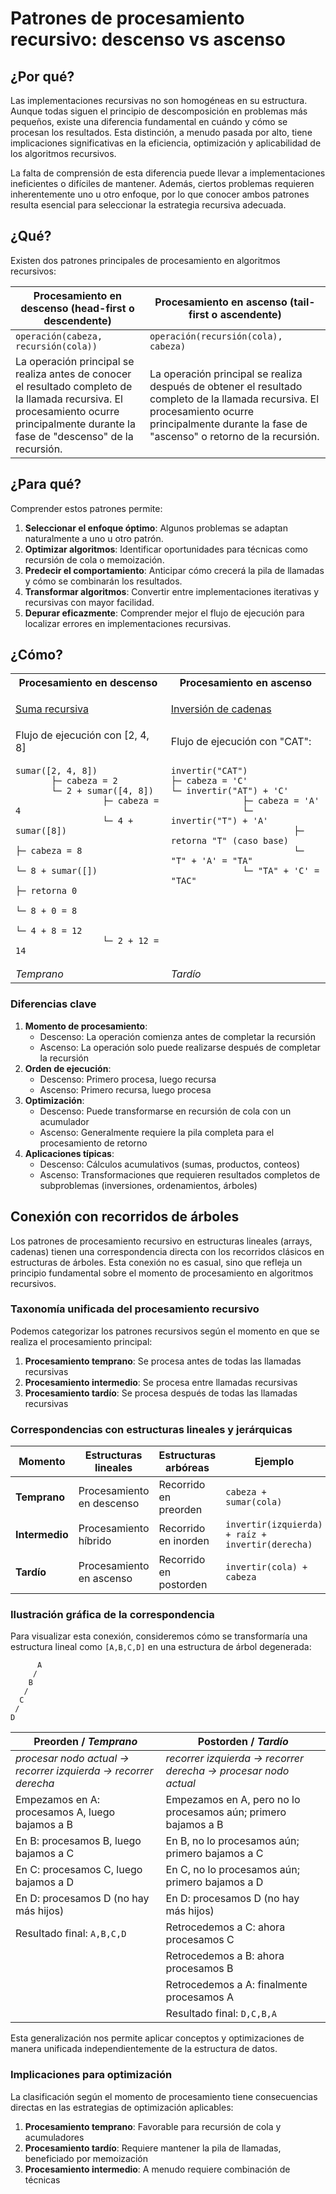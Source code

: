 # Patrones de procesamiento recursivo: descenso vs ascenso

## ¿Por qué?

Las implementaciones recursivas no son homogéneas en su estructura. Aunque todas siguen el principio de descomposición en problemas más pequeños, existe una diferencia fundamental en cuándo y cómo se procesan los resultados. Esta distinción, a menudo pasada por alto, tiene implicaciones significativas en la eficiencia, optimización y aplicabilidad de los algoritmos recursivos.

La falta de comprensión de esta diferencia puede llevar a implementaciones ineficientes o difíciles de mantener. Además, ciertos problemas requieren inherentemente uno u otro enfoque, por lo que conocer ambos patrones resulta esencial para seleccionar la estrategia recursiva adecuada.

## ¿Qué?

Existen dos patrones principales de procesamiento en algoritmos recursivos:

|Procesamiento en descenso (head-first o descendente)|Procesamiento en ascenso (tail-first o ascendente)|
|-|-|
|`operación(cabeza, recursión(cola))`|`operación(recursión(cola), cabeza)`|
|La operación principal se realiza antes de conocer el resultado completo de la llamada recursiva. El procesamiento ocurre principalmente durante la fase de "descenso" de la recursión.|La operación principal se realiza después de obtener el resultado completo de la llamada recursiva. El procesamiento ocurre principalmente durante la fase de "ascenso" o retorno de la recursión.|

## ¿Para qué?

Comprender estos patrones permite:

1. **Seleccionar el enfoque óptimo**: Algunos problemas se adaptan naturalmente a uno u otro patrón.
1. **Optimizar algoritmos**: Identificar oportunidades para técnicas como recursión de cola o memoización.
1. **Predecir el comportamiento**: Anticipar cómo crecerá la pila de llamadas y cómo se combinarán los resultados.
1. **Transformar algoritmos**: Convertir entre implementaciones iterativas y recursivas con mayor facilidad.
1. **Depurar eficazmente**: Comprender mejor el flujo de ejecución para localizar errores en implementaciones recursivas.

## ¿Cómo?

<div align=center>

<table>
<tr><th>Procesamiento en descenso</th><th>Procesamiento en ascenso</th></tr>
<tr><td>

[Suma recursiva](sumaNumerosArray.md)
</td><td>

[Inversión de cadenas](inversionCadenas.md)
</td></tr>
<tr>
    <td>Flujo de ejecución con [2, 4, 8]</td>
    <td>Flujo de ejecución con "CAT":</td>
</tr>
<tr><td valign=top>

```
sumar([2, 4, 8])
       ├─ cabeza = 2
       └─ 2 + sumar([4, 8])
                 ├─ cabeza = 4
                 └─ 4 + sumar([8])
                           ├─ cabeza = 8
                           └─ 8 + sumar([])
                                     ├─ retorna 0
                                     └─ 8 + 0 = 8
                           └─ 4 + 8 = 12
                 └─ 2 + 12 = 14
```

</td><td valign=top>

```
invertir("CAT")
├─ cabeza = 'C'
└─ invertir("AT") + 'C'
              ├─ cabeza = 'A'
              └─ invertir("T") + 'A'
                        ├─ retorna "T" (caso base)
                        └─ "T" + 'A' = "TA"
              └─ "TA" + 'C' = "TAC"
```
</td></tr>
<tr><td><i>Temprano</i></td><td><i>Tardío</i></td></tr>
</table>

</div>

### Diferencias clave

1. **Momento de procesamiento**:
   - Descenso: La operación comienza antes de completar la recursión
   - Ascenso: La operación solo puede realizarse después de completar la recursión
1. **Orden de ejecución**:
   - Descenso: Primero procesa, luego recursa
   - Ascenso: Primero recursa, luego procesa
1. **Optimización**:
   - Descenso: Puede transformarse en recursión de cola con un acumulador
   - Ascenso: Generalmente requiere la pila completa para el procesamiento de retorno
1. **Aplicaciones típicas**:
   - Descenso: Cálculos acumulativos (sumas, productos, conteos)
   - Ascenso: Transformaciones que requieren resultados completos de subproblemas (inversiones, ordenamientos, árboles)

## Conexión con recorridos de árboles

Los patrones de procesamiento recursivo en estructuras lineales (arrays, cadenas) tienen una correspondencia directa con los recorridos clásicos en estructuras de árboles. Esta conexión no es casual, sino que refleja un principio fundamental sobre el momento de procesamiento en algoritmos recursivos.

### Taxonomía unificada del procesamiento recursivo

Podemos categorizar los patrones recursivos según el momento en que se realiza el procesamiento principal:

1. **Procesamiento temprano**: Se procesa antes de todas las llamadas recursivas
1. **Procesamiento intermedio**: Se procesa entre llamadas recursivas
1. **Procesamiento tardío**: Se procesa después de todas las llamadas recursivas

### Correspondencias con estructuras lineales y jerárquicas

|Momento|Estructuras lineales|Estructuras arbóreas|Ejemplo|
|-|-|-|-|
|**Temprano**|Procesamiento en descenso|Recorrido en preorden|`cabeza + sumar(cola)`|
|**Intermedio**|Procesamiento híbrido|Recorrido en inorden|`invertir(izquierda) + raíz + invertir(derecha)`|
|**Tardío**|Procesamiento en ascenso|Recorrido en postorden|`invertir(cola) + cabeza`|

### Ilustración gráfica de la correspondencia

Para visualizar esta conexión, consideremos cómo se transformaría una estructura lineal como `[A,B,C,D]` en una estructura de árbol degenerada:

```
      A
     /
    B
   /
  C
 /
D
```

|Preorden / *Temprano*|Postorden / *Tardío*|
|-|-|
|*procesar nodo actual → recorrer izquierda → recorrer derecha*|*recorrer izquierda → recorrer derecha → procesar nodo actual*|
|Empezamos en A: procesamos A, luego bajamos a B|Empezamos en A, pero no lo procesamos aún; primero bajamos a B|
|En B: procesamos B, luego bajamos a C|En B, no lo procesamos aún; primero bajamos a C|
|En C: procesamos C, luego bajamos a D|En C, no lo procesamos aún; primero bajamos a D|
|En D: procesamos D (no hay más hijos)|En D: procesamos D (no hay más hijos)|
|Resultado final: `A,B,C,D`|Retrocedemos a C: ahora procesamos C|
||Retrocedemos a B: ahora procesamos B|
||Retrocedemos a A: finalmente procesamos A|
||Resultado final: `D,C,B,A`|

Esta generalización nos permite aplicar conceptos y optimizaciones de manera unificada independientemente de la estructura de datos.

### Implicaciones para optimización

La clasificación según el momento de procesamiento tiene consecuencias directas en las estrategias de optimización aplicables:

1. **Procesamiento temprano**: Favorable para recursión de cola y acumuladores
2. **Procesamiento tardío**: Requiere mantener la pila de llamadas, beneficiado por memoización
3. **Procesamiento intermedio**: A menudo requiere combinación de técnicas
